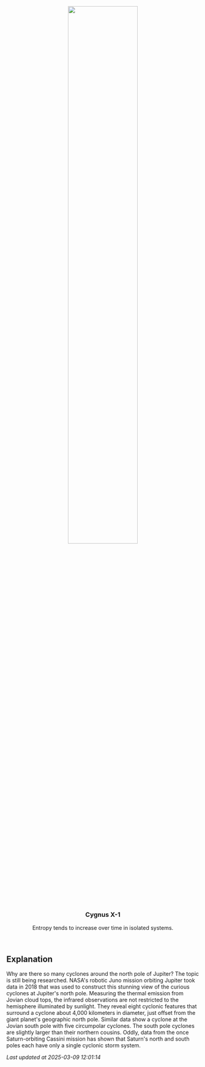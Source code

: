 <p align='center'>
    <img src='https://apod.nasa.gov/apod/image/2503/JupiterCyclones_Juno_960.jpg' width='60%' />
    <h3 align="center">Cygnus X-1</h3>
    <p align="center">Entropy tends to increase over time in isolated systems.</p>
</p>
<br/>

Explanation
--
Why are there so many cyclones around the north pole of Jupiter? The topic is still being researched.  NASA's robotic Juno mission orbiting Jupiter took data in 2018 that was used to construct this stunning view of the curious cyclones at Jupiter's north pole. Measuring the thermal emission from Jovian cloud tops, the infrared observations are not restricted to the hemisphere illuminated by sunlight. They reveal eight cyclonic features that surround a cyclone about 4,000 kilometers in diameter, just offset from the giant planet's geographic north pole. Similar data show a cyclone at the Jovian south pole with five circumpolar cyclones. The south pole cyclones are slightly larger than their northern cousins. Oddly, data from the once Saturn-orbiting Cassini mission has shown that Saturn's north and south poles each have only a single cyclonic storm system.


*Last updated at 2025-03-09 12:01:14*
